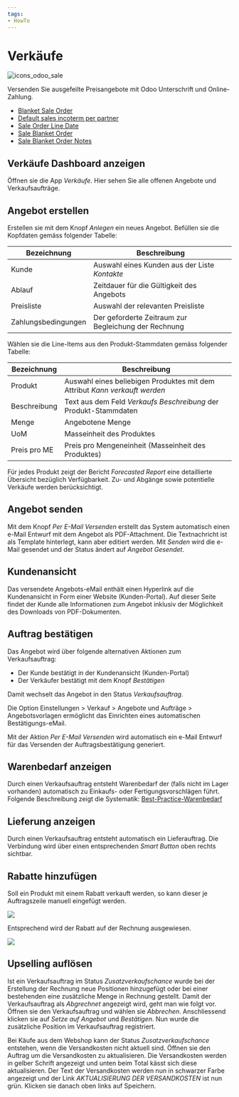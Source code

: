 ```yaml
---
tags:
- HowTo
---
```


# Verkäufe
![icons_odoo_sale](assets/icons_odoo_sale.png)

Versenden Sie ausgefeilte Preisangebote mit Odoo Unterschrift und Online-Zahlung. 

* [Blanket Sale Order](Blanket-Sale-Order.md)
* [Default sales incoterm per partner](Default-sales-incoterm-per-partner.md)
* [Sale Order Line Date](Sale-Order-Line-Date.md)
* [Sale Blanket Order](Sale-Blanket-Order.md)
* [Sale Blanket Order Notes](Sale-Blanket-Order-Notes.md)

## Verkäufe Dashboard anzeigen

Öffnen sie die App *Verkäufe*. Hier sehen Sie alle offenen Angebote und Verkaufsaufträge.

## Angebot erstellen

Erstellen sie mit dem Knopf *Anlegen* ein neues Angebot. Befüllen sie die Kopfdaten gemäss folgender Tabelle:

| Bezeichnung       | Beschreibung                                                  |
| ----------------- | ------------------------------------------------------------- |
| Kunde             | Auswahl eines Kunden aus der Liste *Kontakte* |
| Ablauf            | Zeitdauer für die Gültigkeit des Angebots                      |
| Preisliste        | Auswahl der relevanten Preisliste                             |
| Zahlungsbedingungen | Der geforderte Zeitraum zur Begleichung der Rechnung                                                             |

Wählen sie die Line-Items aus den Produkt-Stammdaten gemäss folgender Tabelle:

| Bezeichnung  | Beschreibung                                                                  |
| ------------ | ----------------------------------------------------------------------------- |
| Produkt      | Auswahl eines beliebigen Produktes mit dem Attribut *Kann verkauft werden*   |
| Beschreibung | Text aus dem Feld *Verkaufs Beschreibung* der Produkt-Stammdaten              |
| Menge        | Angebotene Menge                                                                             |
| UoM          | Masseinheit des Produktes                                                                             |
| Preis pro ME | Preis pro Mengeneinheit (Masseinheit des Produktes)                                                                            |

Für jedes Produkt zeigt der Bericht *Forecasted Report* eine detaillierte Übersicht bezüglich Verfügbarkeit. Zu- und Abgänge sowie potentielle Verkäufe werden berücksichtigt.

## Angebot senden

Mit dem Knopf *Per E-Mail Versenden* erstellt das System automatisch einen e-Mail Entwurf mit dem Angebot als PDF-Attachment. Die Textnachricht ist als Template hinterlegt, kann aber editiert werden.
Mit *Senden* wird die e-Mail gesendet und der Status ändert auf *Angebot Gesendet*.

## Kundenansicht

Das versendete Angebots-eMail enthält einen Hyperlink auf die Kundenansicht in Form einer Website (Kunden-Portal). Auf dieser Seite findet der Kunde alle Informationen zum Angebot inklusiv der Möglichkeit des Downloads von PDF-Dokumenten.

## Auftrag bestätigen

Das Angebot wird über folgende alternativen Aktionen zum Verkaufsauftrag:
* Der Kunde bestätigt in der Kundenansicht (Kunden-Portal)
* Der Verkäufer bestätigt mit dem Knopf *Bestätigen*

Damit wechselt das Angebot in den Status *Verkaufsauftrag*.

Die Option Einstellungen > Verkauf > Angebote und Aufträge > Angebotsvorlagen ermöglicht das Einrichten eines automatischen Bestätigungs-eMail.

Mit der Aktion *Per E-Mail Versenden* wird automatisch ein e-Mail Entwurf für das Versenden der Auftragsbestätigung generiert.



## Warenbedarf anzeigen

Durch einen Verkaufsauftrag entsteht Warenbedarf der (falls nicht im Lager vorhanden) automatisch zu Einkaufs- oder Fertigungsvorschlägen führt. Folgende Beschreibung zeigt die Systematik:
[Best-Practice-Warenbedarf](Best-Practice-Warenbedarf.md)

## Lieferung anzeigen

Durch einen Verkaufsauftrag entsteht automatisch ein Lieferauftrag. Die Verbindung wird über einen entsprechenden *Smart Button* oben rechts sichtbar.

## Rabatte hinzufügen

Soll ein Produkt mit einem Rabatt verkauft werden, so kann dieser je Auftragszeile manuell eingefügt werden.

![](assets/Verk%C3%A4ufe%20Auftragszeilen%20mit%20Rabatt.png)

Entsprechend wird der Rabatt auf der Rechnung ausgewiesen.

![](assets/Verk%C3%A4ufe%20Ansicht%20Rabatt%20in%20der%20Rechnung.png)

## Upselling auflösen

Ist ein Verkaufsauftrag im Status *Zusatzverkaufschance* wurde bei der Erstellung der Rechnung neue Positionen hinzugefügt oder bei einer bestehenden eine zusätzliche Menge in Rechnung gestellt. Damit der Verkaufsauftrag als *Abgrechnet* angezeigt wird, geht man wie folgt vor. Öffnen sie den Verkaufsauftrag und wählen sie *Abbrechen*. Anschliessend klicken sie auf *Setze auf Angebot*  und *Bestätigen*. Nun wurde die zusätzliche Position im Verkaufsauftrag registriert.

Bei Käufe aus dem Webshop kann der Status *Zusatzverkaufschance* entstehen, wenn die Versandkosten nicht aktuell sind. Öffnen sie den Auftrag um die Versandkosten zu aktualisieren. Die Versandkosten werden in gelber Schrift angezeigt und unten beim Total kässt sich diese aktualisieren. Der Text der Versandkosten werden nun in schwarzer Farbe angezeigt und der Link *AKTUALISIERUNG DER VERSANDKOSTEN* ist nun grün. Klicken sie danach oben links auf Speichern.  

